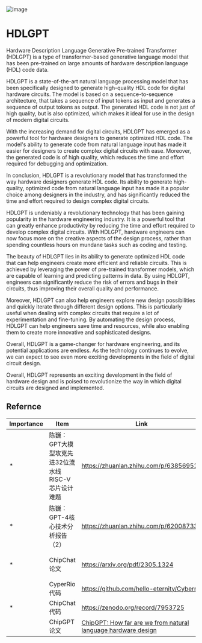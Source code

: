 ![image](https://github.com/chenweiphd/HDLGPT/assets/100336131/d3aed6aa-9698-47ca-a225-fd8432db95d9)


# HDLGPT

Hardware Description Language Generative Pre-trained Transformer (HDLGPT) is a type of transformer-based generative language model that has been pre-trained on large amounts of hardware description language (HDL) code data. 

HDLGPT is a state-of-the-art natural language processing model that has been specifically designed to generate high-quality HDL code for digital hardware circuits. The model is based on a sequence-to-sequence architecture, that takes a sequence of input tokens as input and generates a sequence of output tokens as output. The generated HDL code is not just of high quality, but is also optimized, which makes it ideal for use in the design of modern digital circuits.

With the increasing demand for digital circuits, HDLGPT has emerged as a powerful tool for hardware designers to generate optimized HDL code. The model's ability to generate code from natural language input has made it easier for designers to create complex digital circuits with ease. Moreover, the generated code is of high quality, which reduces the time and effort required for debugging and optimization.

In conclusion, HDLGPT is a revolutionary model that has transformed the way hardware designers generate HDL code. Its ability to generate high-quality, optimized code from natural language input has made it a popular choice among designers in the industry, and has significantly reduced the time and effort required to design complex digital circuits.

HDLGPT is undeniably a revolutionary technology that has been gaining popularity in the hardware engineering industry. It is a powerful tool that can greatly enhance productivity by reducing the time and effort required to develop complex digital circuits. With HDLGPT, hardware engineers can now focus more on the creative aspects of the design process, rather than spending countless hours on mundane tasks such as coding and testing.

The beauty of HDLGPT lies in its ability to generate optimized HDL code that can help engineers create more efficient and reliable circuits. This is achieved by leveraging the power of pre-trained transformer models, which are capable of learning and predicting patterns in data. By using HDLGPT, engineers can significantly reduce the risk of errors and bugs in their circuits, thus improving their overall quality and performance.

Moreover, HDLGPT can also help engineers explore new design possibilities and quickly iterate through different design options. This is particularly useful when dealing with complex circuits that require a lot of experimentation and fine-tuning. By automating the design process, HDLGPT can help engineers save time and resources, while also enabling them to create more innovative and sophisticated designs.

Overall, HDLGPT is a game-changer for hardware engineering, and its potential applications are endless. As the technology continues to evolve, we can expect to see even more exciting developments in the field of digital circuit design.

Overall, HDLGPT represents an exciting development in the field of hardware design and is poised to revolutionize the way in which digital circuits are designed and implemented.

## Refernce
Importance|Item |  Link  | Comment|
----- | -------- | -----|------|
| * |陈巍：GPT大模型攻克先进32位流水线RISC-V芯片设计难题 | https://zhuanlan.zhihu.com/p/638569518 | Overview of GPT design chip|
| * |陈巍：GPT-4核心技术分析报告（2）|https://zhuanlan.zhihu.com/p/620087339| 重点看上下文学习、Prompt、思维链 |
| *  |ChipChat论文 | https://arxiv.org/pdf/2305.1324 | 重点看prompt模式  |
|   |CyperRio代码 | https://github.com/hello-eternity/Cyberrio |   |
| * |ChipChat代码 | https://zenodo.org/record/7953725 | 参考Prompt   |
|    |ChipGPT论文 | [ChipGPT: How far are we from natural language hardware design](https://arxiv.org/abs/2305.14019) |   |
